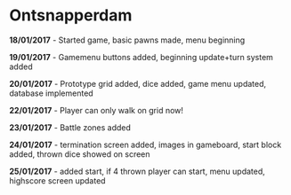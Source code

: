 # Ontsnapperdam

**18/01/2017** - Started game, basic pawns made, menu beginning

**19/01/2017** - Gamemenu buttons added, beginning update+turn system added

**20/01/2017** - Prototype grid added, dice added, game menu updated, database implemented

**22/01/2017** - Player can only walk on grid now!

**23/01/2017** - Battle zones added 

**24/01/2017** - termination screen added, images in gameboard, start block added, thrown dice showed on screen

**25/01/2017** - added start, if 4 thrown player can start, menu updated, highscore screen updated